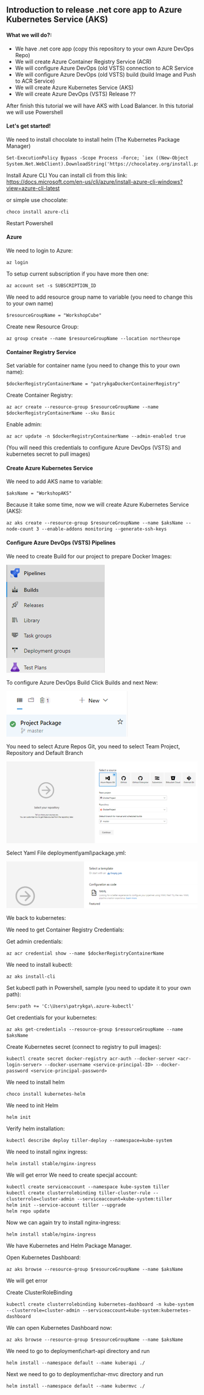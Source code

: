 ## Introduction to release .net core app to Azure Kubernetes Service (AKS)

#### What we will do?:
- We have .net core app (copy this repository to your own Azure DevOps Repo)
- We will create Azure Container Registry Service (ACR)
- We will configure Azure DevOps (old VSTS) connection to ACR Service
- We will configure Azure DevOps (old VSTS) build (build Image and Push to ACR Service)
- We will create Azure Kubernetes Service (AKS)
- We will create Azure DevOps (VSTS) Release ??

After finish this tutorial we will have AKS with Load Balancer.
In this tutorial we will use Powershell

#### Let's get started!

We need to install chocolate to install helm (The Kubernetes Package Manager)
```
Set-ExecutionPolicy Bypass -Scope Process -Force; `iex ((New-Object System.Net.WebClient).DownloadString('https://chocolatey.org/install.ps1'))
```

Install Azure CLI
You can install cli from this link:
https://docs.microsoft.com/en-us/cli/azure/install-azure-cli-windows?view=azure-cli-latest

or simple use chocolate:
```
choco install azure-cli
```

Restart Powershell

#### Azure

We need to login to Azure:
```
az login
```
To setup current subscription if you have more then one:
```
az account set -s SUBSCRIPTION_ID
```
We need to add resource group name to variable (you need to change this to your own name)
```
$resourceGroupName = "WorkshopCube"
```
Create new Resource Group:
```
az group create --name $resourceGroupName --location northeurope
```

#### Container Registry Service

Set variable for container name (you need to change this to your own name):
```
$dockerRegistryContainerName = "patrykgaDockerContainerRegistry"
```

Create  Container Registry:
```
az acr create --resource-group $resourceGroupName --name $dockerRegistryContainerName --sku Basic
```
Enable admin:
```
az acr update -n $dockerRegistryContainerName --admin-enabled true
```

(You will need this credentials to configure Azure DevOps (VSTS) and kubernetes secret to pull images)

#### Create Azure Kubernetes Service

We need to add AKS name to variable:
```
$aksName = "WorkshopAKS"
```

Because it take some time, now we will create Azure Kubernetes Service (AKS):
```
az aks create --resource-group $resourceGroupName --name $aksName --node-count 3 --enable-addons monitoring --generate-ssh-keys
```

#### Configure Azure DevOps (VSTS) Pipelines

We need to create Build for our project to prepare Docker Images:

![Pipelines](images/01-Pipelines.PNG?raw=true "Pipelines")

To configure Azure DevOps Build Click Builds and next New:

![New Build](images/02-NewBuild.PNG?raw=true "New Build")

You need to select Azure Repos Git, you need to select Team Project, Repository and Default Branch

![New Build](images/03-Build01.PNG?raw=true "New Build")

Select Yaml File deployment\yaml\package.yml:

![New Build](images/04-Build02.PNG?raw=true "New Build")

We back to kubernetes:

We need to get Container Registry Credentials:

Get admin credentials:
```
az acr credential show --name $dockerRegistryContainerName
```

We need to install kubectl:
```
az aks install-cli
```

Set kubectl path in Powershell, sample (you need to update it to your own path):
```
$env:path += 'C:\Users\patrykga\.azure-kubectl'
```

Get credentials for your kubernetes:
```
az aks get-credentials --resource-group $resourceGroupName --name $aksName
```

Create Kubernetes secret (connect to registry to pull images):
```
kubectl create secret docker-registry acr-auth --docker-server <acr-login-server> --docker-username <service-principal-ID> --docker-password <service-principal-password>
```

We need to install helm
```
choco install kubernetes-helm
```

We need to init Helm
```
helm init
```

Verify helm installation:
```
kubectl describe deploy tiller-deploy --namespace=kube-system
```

We need to install nginx ingress:
```
helm install stable/nginx-ingress
```

We will get error 
We need to create specjal account:
```
kubectl create serviceaccount --namespace kube-system tiller
kubectl create clusterrolebinding tiller-cluster-rule --clusterrole=cluster-admin --serviceaccount=kube-system:tiller
helm init --service-account tiller --upgrade
helm repo update
```

Now we can again try to install nginx-ingress:
```
helm install stable/nginx-ingress
```

We have Kubernetes and Helm Package Manager.

Open Kubernetes Dashboard:
```
az aks browse --resource-group $resourceGroupName --name $aksName
```

We will get error

Create ClusterRoleBinding
```
kubectl create clusterrolebinding kubernetes-dashboard -n kube-system --clusterrole=cluster-admin --serviceaccount=kube-system:kubernetes-dashboard
```

We can open Kubernetes Dashboard now:
```
az aks browse --resource-group $resourceGroupName --name $aksName
```

We need to go to deployment\chart-api directory and run
```
helm install --namespace default --name kuberapi ./
```

Next we need to go to deployment\char-mvc directory and run
```
helm install --namespace default --name kubermvc ./
```

